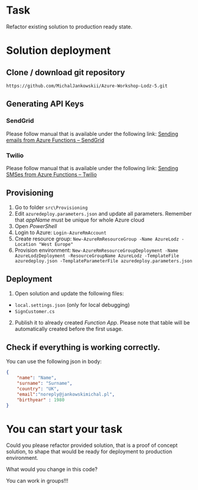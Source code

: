 # Task
Refactor existing solution to production ready state.

# Solution deployment
## Clone / download git repository
`https://github.com/MichalJankowskii/Azure-Workshop-Lodz-5.git`
## Generating API Keys
### SendGrid
Please follow manual that is available under the following link: [Sending emails from Azure Functions – SendGrid](https://www.jankowskimichal.pl/en/2018/04/sending-emails-from-azure-functions-sendgrid/)

### Twilio
Please follow manual that is available under the following link: [Sending SMSes from Azure Functions – Twilio](https://www.jankowskimichal.pl/en/2018/04/sending-smses-from-azure-functions-twilio/)


## Provisioning
1. Go to folder `src\Provisioning`
2. Edit `azuredeploy.parameters.json` and update all parameters. Remember that *appName* must be unique for whole Azure cloud
3. Open *PowerShell*
4. Login to Azure:
`Login-AzureRmAccount`
5. Create resource group:
`New-AzureRmResourceGroup -Name AzureLodz -Location "West Europe"`
6. Provision environment:
`New-AzureRmResourceGroupDeployment -Name AzureLodzDeployment -ResourceGroupName AzureLodz -TemplateFile azuredeploy.json -TemplateParameterFile azuredeploy.parameters.json`

## Deployment
1. Open solution and update the following files:
 - `local.settings.json` (only for local debugging)
 - `SignCustomer.cs`
2. Publish it to already created *Function App*. Please note that table will be automatically created before the first usage.


## Check if everything is working correctly.
You can use the following json in body:
```json
{
    "name": "Name",
    "surname": "Surname",
    "country": "UK",
    "email":"noreply@jankowskimichal.pl",
    "birthyear" : 1980
}
```
# You can start your task
Could you please refactor provided solution, that is a proof of concept solution, to shape that would be ready for deployment to production environment.

What would you change in this code?

You can work in groups!!!
